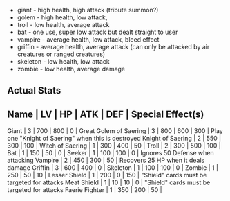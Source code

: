 - giant - high health, high attack (tribute summon?)
- golem - high health, low attack,
- troll - low health, average attack
- bat - one use, super low attack but dealt straight to user
- vampire - average health, low attack, bleed effect
- griffin - average health, average attack (can only be attacked by air creatures or ranged creatures)
- skeleton - low health, low attack
- zombie - low health, average damage


Actual Stats
-------------------------------------------------------------------------
Name                   | LV |  HP  |  ATK  |  DEF  | Special Effect(s)
-------------------------------------------------------------------------
Giant                  | 3  | 700  |  800  |  0    |
Great Golem of Saering | 3  | 800  |  600  |  300  | Play one "Knight of Saering" when this is destroyed
Knight of Saering      | 2  | 550  |  300  |  100  |
Witch of Saering       | 1  | 300  |  400  |  50   |
Troll                  | 2  | 300  |  500  |  100  |
Bat                    | 1  | 150  |  50   |  0    |
Seeker                 | 1  | 100  |  100  |  0    | Ignores 50 Defense when attacking
Vampire                | 2  | 450  |  300  |  50   | Recovers 25 HP when it deals damage
Griffin                | 3  | 600  |  400  |  0    |
Skeleton               | 1  | 100  |  100  |  0    |
Zombie                 | 1  | 250  |  50   |  10   |
Lesser Shield          | 1  | 200  |  0    |  150  | "Shield" cards must be targeted for attacks
Meat Shield            | 1  | 10   |  10   |  0    | "Shield" cards must be targeted for attacks
Faerie Fighter         | 1  | 350  |  200  |  50   |